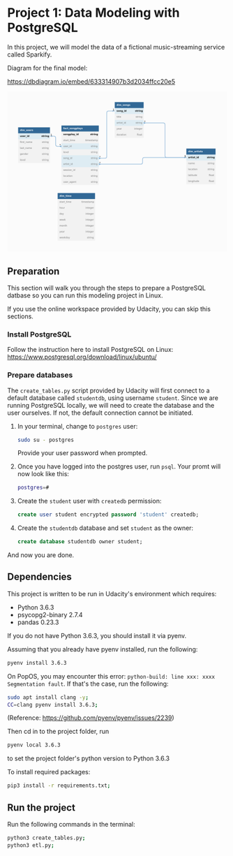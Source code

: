 # Project 1: Data Modeling with PostgreSQL

In this project, we will model the data of a fictional music-streaming service called Sparkify. 

Diagram for the final model:

https://dbdiagram.io/embed/633314907b3d2034ffcc20e5

![](udacity-project-01.png)

## Preparation

This section will walk you through the steps to prepare a PostgreSQL datbase so you can run this modeling project in Linux.

If you use the online workspace provided by Udacity, you can skip this sections. 

### Install PostgreSQL
Follow the instruction here to install PostgreSQL on Linux: https://www.postgresql.org/download/linux/ubuntu/

### Prepare databases
The `create_tables.py` script provided by Udacity will first connect to a default database called `studentdb`, using username `student`. Since we are running PostgreSQL locally, we will need to create the database and the user ourselves. If not, the default connection cannot be initiated.

1. In your terminal, change to `postgres` user:
    ```bash
    sudo su - postgres
    ```
    Provide your user password when prompted. 

2. Once you have logged into the postgres user, run `psql`. Your promt will now look like this:
    ```bash
    postgres=# 
    ```

3. Create the `student` user with `createdb` permission:
    ```sql
    create user student encrypted password 'student' createdb;
    ```

4. Create the `studentdb` database and set `student` as the owner:
    ```sql
    create database studentdb owner student;
    ```

And now you are done.

## Dependencies
This project is written to be run in Udacity's environment which requires:
- Python 3.6.3
- psycopg2-binary 2.7.4
- pandas 0.23.3

If you do not have Python 3.6.3, you should install it via pyenv.

Assuming that you already have pyenv installed, run the following:

```bash
pyenv install 3.6.3
```

On PopOS, you may encounter this error: `python-build: line xxx: xxxx Segmentation fault`. If that's the case, run the following:

```bash
sudo apt install clang -y;
CC=clang pyenv install 3.6.3;
```
(Reference: https://github.com/pyenv/pyenv/issues/2239)


Then cd in to the project folder, run
```bash
pyenv local 3.6.3
```
to set the project folder's python version to Python 3.6.3

To install required packages:
```bash
pip3 install -r requirements.txt;
```

## Run the project

Run the following commands in the terminal:

```bash
python3 create_tables.py;
python3 etl.py;

```